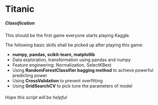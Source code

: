 # Titanic
##### Classification
This should be the first game everyone starts playing Kaggle.

The following basic skills shall be picked up after playing this game:
* **numpy, pandas, scikit-learn, matplotlib**
* Data exploration, transformation using pandas and numpy
* Feature engineering: Normalization, SelectKBest
* Using **RandomForestClassifier bagging method** to achieve powerful predicting power
* Using **CrossValidation** to prevent overfitting
* Using **GridSearchCV** to pick tune the parameters of model

###### Hope this script will be helpful



